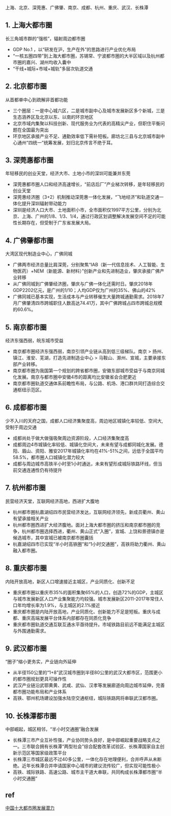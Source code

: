 上海、北京、深莞惠、广佛肇、南京、成都、杭州、重庆、武汉、长株潭      


## 1. 上海大都市圈
长三角城市群的“强核”，辐射周边都市圈
+ GDP No.1 ，以“研发在沪，生产在外”的思路进行产业优化布局
+ “一核五圈四带”到上海大都市圈，苏锡常、宁波都市圈的大半区域以及杭州都市圈的嘉兴、湖州均收入囊中
+ “干线+城际+市域+城轨”多层次轨道交通

## 2. 北京都市圈
从首都单中心到疏解非首都功能
+ 三个圈层：一是中心城六区，二是城市副中心及城市发展新区多个新城，三是生态涵养区及北京以东、以南的环京地区
+ 北京市域内集聚以科技创新、现代服务业为代表的高精尖产业，但职住平衡问题在全国最为突出
+ 环京地区承接产业不足、通勤效率低下需补短板。廊坊北三县与北京城市副中心通州“四统一”统筹发展，划归北京传言不绝于耳。

## 3. 深莞惠都市圈
年轻移民的创业天堂，经济大市、土地小市的深圳可能兼并东莞 
+ 深莞惠都市圈人口和经济高速增长，“前店后厂”产业梯次转移，是年轻移民的创业天堂
+ 深莞惠经济圈（3+2）机制推动深莞惠一体化发展，“飞地经济”和轨道交通一体化提升深圳辐射带动能力
+ 深圳是经济人口大市、土地面积小市，全市面积仅1997平方公里，分别为北京、上海、广州的1/8、1/3、1/4，通过行政区划调整解决发展空间不足的可能性长期存在，但受制于广东省发展大局。

## 4. 广佛肇都市圈
大湾区现代制造业中心，广佛同城
+ 广佛两市经济总量比肩深莞，分别聚焦“IAB（新一代信息技术、人工智能、生物医药）+NEM（新能源、新材料）”创新产业和先进制造业，肇庆承接广佛产业转移
+ 从广佛同城到广佛肇经济圈，肇庆与广佛一体化还需时日。肇庆2018年GDP2202亿元，是广州的1/10；人均GDP仅为广州的35%、佛山的42%
+ 广佛同城已基本实现，生活成本与产业转移催生大量跨城通勤需求。2018年7月广佛肇清四市跨城职住人数高达74.41万，其中广佛跨城占四市跨城总规模的60.6%。

## 5. 南京都市圈
经济东强西弱，皖东城市受益
+ 南京都市圈经济东强西弱，南京引领产业链从高到低三级梯队。南京 > 扬州、镇江、淮安、芜湖，打造先进制造业中心 > 马鞍山、滁州、宣城，主要承接东部产业转移。
+ 南京都市圈为我国第一个规划的跨省都市圈，安徽东部城市受益于与南京同城化发展。南京与都市圈中安徽4市的距离均比安徽省会合肥更近
+ 南京都市圈轨道交通体系前瞻性布局，与公路、机场、港口群共同打造综合交通枢纽示范区。

## 6. 成都都市圈
少不入川的天府之国，成都人口经济集聚度高，周边地区城镇化率较低、空间大, 受制于周边交通
+ 成都尚处于做大做强吸聚周边资源阶段，人口经济集聚度高
+ 成都周边4市城镇化率较低、城镇化空间大，未来有望与成都同城化发展。德阳、眉山、资阳、雅安2017年城镇化率均在41%-51%之间，远低于全国平均58.5%，都市圈人口城镇化潜力较大
+ 成都与周边城市高铁半小时至1小时通达，未来有望形成城际铁路环线，但当前交通连通性仍有待提升

## 7. 杭州都市圈
民营经济天堂，互联网经济高地，西进扩大腹地
+ 杭州都市圈杭嘉湖绍四市民营经济发达，互联网经济领先，新成员衢州、黄山有望承接相关产业
+ 杭州都市圈西进扩大经济腹地。面对上海大都市圈的挤压和南京都市圈的竞争，杭州都市圈选择西进，衢州、黄山正式“入圈”，宣城、上饶和景德镇亦是候选城市，其中宣城已被南京都市圈囊括
+ 杭嘉湖绍四市已实现“半小时高铁圈”和“1小时交通圈”，高铁将助力衢州、黄山融入都市圈。

## 8. 重庆都市圈
内陆开放高地，新区人口增速接近主城区，产业同质化、创新不足
+ 重庆都市圈以重庆市35%的面积集聚65%的人口，创造72%的GDP，主城区与城市发展新区人口产业集聚能力均较强。城市发展新区2011-2017年常住人口年均增长率为1.9%，与主城区的2.1%接近
+ 重庆都市圈是内陆开放高地，产业同质化、创新能力不足是短板。重庆与成都、重庆高端发展平台体系内部都存在同质化竞争
+ 重庆都市圈轨道交通互联互通水平亟待提升。市域铁路目前远不能满足主城区与外围通勤需求。

## 9. 武汉都市圈
“圈子”缩小更务实，产业链向外延伸
+ 从半径150公里的“1+8”武汉城市圈到半径80公里的武汉大都市区，范围更小的都市圈规划更具可操作性
+ 武汉产业链沿武鄂黄黄、武咸、武仙、汉孝等发展廊道向周边城市延伸，完善都市圈功能布局和产业体系
+ 高铁、鄂州机场建设加强水陆空交通枢纽，城际铁路网将串联武汉都市圈。

## 10. 长株潭都市圈
中部崛起，城区相邻，“半小时交通圈”融合发展   

+ 长株潭三市产业互补性强，产业协同势头良好，是中部崛起重要战略支点之一。三市联合拥有长株潭“两型社会”综合配套改革试验区、长株潭国家自主创新示范区等国家级政策平台
+ 长株潭三市城区最远不过40多公里，一体化存在地理便利，合并呼声从未断绝。近年长株潭合并申请国家中心城市的建议流传较广，但实现可能性极小
+ 高铁、城际铁路、高速公路、城市主干道大串联，共同构成长株潭都市圈“半小时交通圈”

 


## ref
[中国十大都市圈发展潜力](https://mp.weixin.qq.com/s?__biz=MjM5MjMxODAzMQ==&mid=2652693444&idx=1&sn=37474fb358a6a69648c89790477693d2&chksm=bd4054e48a37ddf24eab27ffa1e73d44ae7d9af49ef69263a014c3aba7a288570b0eb8d81be4&mpshare=1&scene=1&srcid=1022GNxqPkhyWpGhaenCEmfB&sharer_sharetime=1603332469846&sharer_shareid=fd4e089cccc9c87fc598f4e238b1687f&exportkey=An7pPUbTO7cjJKvy5iYVShE%3D&pass_ticket=cxm%2Brr2V0eWk35nOOU8zH7zquPrArFkoGKfZaPw4NRXM%2BJzpjCbp0kFTyOJ%2FHLFb&wx_header=0#rd)
